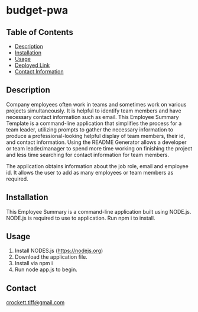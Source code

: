 # budget-pwa 

## Table of Contents
* [Description](#description)
* [Installation](#installation)
* [Usage](#usage)
* [Deployed Link](#deployed-link)
* [Contact Information](#contact)


## Description

Company employees often work in teams and sometimes work on various projects simultaneously. It is helpful to identify team members and have necessary contact information such as email. This Employee Summary Template is a command-line application that simplifies the process for a team leader, utilizing prompts to gather the necessary information to produce a professional-looking helpful display of team members, their id, and contact information. Using the README Generator allows a developer or team leader/manager to spend more time working on finishing the project and less time searching for contact information for team members. 

The application obtains information about the job role, email and employee id. It allows the user to add as many employees or team members as required. 


## Installation

This Employee Summary is a command-line application built using NODE.js.  NODE.js is required to use to application. Run npm i to install.

## Usage

1. Install NODES.js (https://nodejs.org)
2. Download the application file.
3. Install via npm i 
4. Run node app.js to begin. 

## Contact 

crockett.tiff@gmail.com
